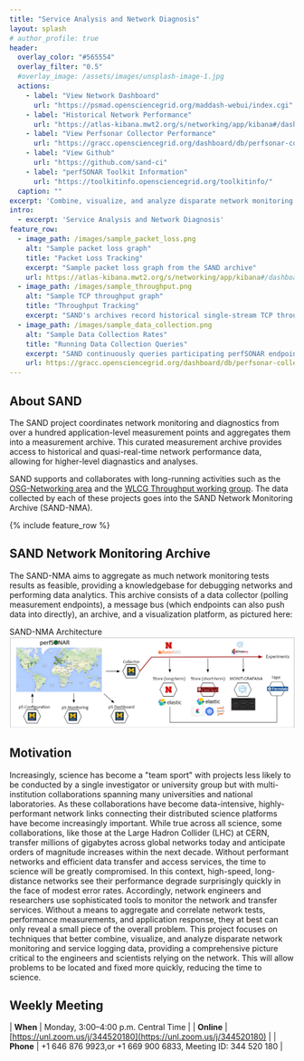 ```yaml
---
title: "Service Analysis and Network Diagnosis"
layout: splash
# author_profile: true
header:
  overlay_color: "#565554"
  overlay_filter: "0.5"
  #overlay_image: /assets/images/unsplash-image-1.jpg
  actions:
    - label: "View Network Dashboard"
      url: "https://psmad.opensciencegrid.org/maddash-webui/index.cgi"
    - label: "Historical Network Performance"
      url: "https://atlas-kibana.mwt2.org/s/networking/app/kibana#/dashboard/perfSONAR"
    - label: "View Perfsonar Collector Performance"
      url: "https://gracc.opensciencegrid.org/dashboard/db/perfsonar-collector?orgId=1"
    - label: "View Github"
      url: "https://github.com/sand-ci"
    - label: "perfSONAR Toolkit Information"
      url: "https://toolkitinfo.opensciencegrid.org/toolkitinfo/"
  caption: ""
excerpt: 'Combine, visualize, and analyze disparate network monitoring and service logging data'
intro: 
  - excerpt: 'Service Analysis and Network Diagnosis'
feature_row:
  - image_path: /images/sample_packet_loss.png
    alt: "Sample packet loss graph"
    title: "Packet Loss Tracking"
    excerpt: "Sample packet loss graph from the SAND archive"
    url: https://atlas-kibana.mwt2.org/s/networking/app/kibana#/dashboard/perfSONAR
  - image_path: /images/sample_throughput.png
    alt: "Sample TCP throughput graph"
    title: "Throughput Tracking"
    excerpt: "SAND's archives record historical single-stream TCP throughout across many links"
  - image_path: /images/sample_data_collection.png
    alt: "Sample Data Collection Rates"
    title: "Running Data Collection Queries"
    excerpt: "SAND continuously queries participating perfSONAR endpoints to pull their data into the archive"
    url: https://gracc.opensciencegrid.org/dashboard/db/perfsonar-collector?orgId=1
---
```


## About SAND

The SAND project coordinates network monitoring and diagnostics from over a hundred application-level
measurement points and aggregates them into a measurement archive.  This curated measurement archive
provides access to historical and quasi-real-time network performance data, allowing for higher-level
diagnastics and analyses.

SAND supports and collaborates with long-running activities such as the
[OSG-Networking area](https://opensciencegrid.org/networking/) and the
[WLCG Throughput working group](https://twiki.cern.ch/twiki/bin/view/LCG/NetworkTransferMetrics).  The
data collected by each of these projects goes into the SAND Network Monitoring Archive (SAND-NMA).

{% include feature_row %}

## SAND Network Monitoring Archive

The SAND-NMA aims to aggregate as much network monitoring tests results as feasible, providing a
knowledgebase for debugging networks and performing data analytics.  This archive consists of
a data collector (polling measurement endpoints), a message bus (which endpoints can also push
data into directly), an archive, and a visualization platform, as pictured here:

<div class="card w-75">
  <div class="card-header">SAND-NMA Architecture</div>
  <div class="card-body">
  </div>
  <img class="card-img-bottom" src="/images/SAND-Architecture1.png" alt="SAND-NMA Architecture"/>
</div>

## Motivation

Increasingly, science has become a "team sport" with projects less likely to be conducted by a single
investigator or university group but with multi-institution collaborations spanning many universities
and national laboratories. As these collaborations have become data-intensive, highly-performant
network links connecting their distributed science platforms have become increasingly important. While
true across all science, some collaborations, like those at the Large Hadron Collider (LHC) at CERN,
transfer millions of gigabytes across global networks today and anticipate orders of magnitude increases
within the next decade. Without performant networks and efficient data transfer and access services,
the time to science will be greatly compromised. In this context, high-speed, long-distance networks
see their performance degrade surprisingly quickly in the face of modest error rates. Accordingly,
network engineers and researchers use sophisticated tools to monitor the network and transfer services.
Without a means to aggregate and correlate network tests, performance measurements, and application
response, they at best can only reveal a small piece of the overall problem. This project focuses on
techniques that better combine, visualize, and analyze disparate network monitoring and service logging
data, providing a comprehensive picture critical to the engineers and scientists relying on the network.
This will allow problems to be located and fixed more quickly, reducing the time to science.

## Weekly Meeting

| **When**   | Monday, 3:00–4:00 p.m. Central Time                         |
| **Online** | [https://unl.zoom.us/j/344520180](https://unl.zoom.us/j/344520180)                             |
| **Phone**  | +1 646 876 9923,or +1 669 900 6833, Meeting ID: 344 520 180 |

